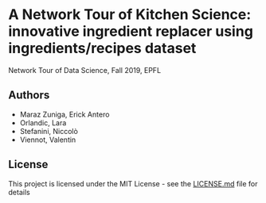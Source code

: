 # A Network Tour of Kitchen Science: innovative ingredient replacer using ingredients/recipes dataset
Network Tour of Data Science, Fall 2019, EPFL

## Authors
- Maraz Zuniga, Erick Antero
- Orlandic, Lara
- Stefanini, Niccolò
- Viennot, Valentin

## License
This project is licensed under the MIT License - see the [LICENSE.md]() file for details